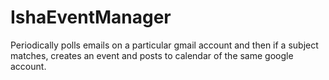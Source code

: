 IshaEventManager
================

Periodically polls emails on a particular gmail account and then if a subject matches, creates an event and posts to calendar of the same google account.
